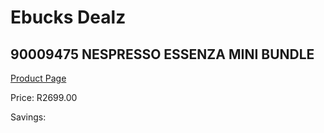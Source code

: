
# Ebucks Dealz
## 90009475 NESPRESSO ESSENZA MINI BUNDLE
[Product Page](https://www.ebucks.com/web/shop/productSelected.do?prodId=1158955674&catId=1157555110)

Price: R2699.00

Savings: 


	